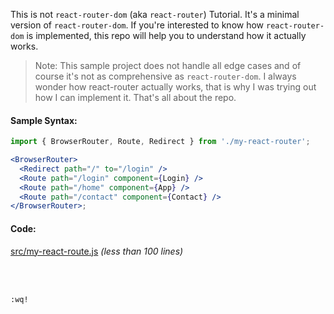 This is not `react-router-dom` (aka `react-router`) Tutorial. It's a minimal version of `react-router-dom`. If you're interested to know how `react-router-dom` is implemented, this repo will help you to understand how it actually works.

> Note: This sample project does not handle all edge cases and of course it's not as comprehensive as `react-router-dom`. I always wonder how react-router actually works, that is why I was trying out how I can implement it. That's all about the repo.

#### Sample Syntax:

```jsx
import { BrowserRouter, Route, Redirect } from './my-react-router';

<BrowserRouter>
  <Redirect path="/" to="/login" />
  <Route path="/login" component={Login} />
  <Route path="/home" component={App} />
  <Route path="/contact" component={Contact} />
</BrowserRouter>;
```

#### Code: 
[src/my-react-route.js](src/my-react-router.js) _(less than 100 lines)_

<br>
<br>

`:wq!`
